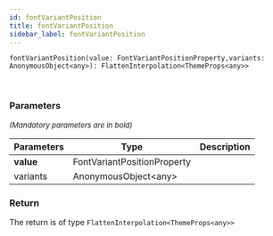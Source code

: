 ```yaml
---
id: fontVariantPosition
title: fontVariantPosition
sidebar_label: fontVariantPosition
---
```


```tsx
fontVariantPosition(value: FontVariantPositionProperty,variants: AnonymousObject<any>): FlattenInterpolation<ThemeProps<any>>
```
<br/>



### Parameters

<font size="2"><i>(Mandatory parameters are in bold)</i></font>

| Parameters | Type | Description |
| --------- | ---- | ----------- |
| **value** | FontVariantPositionProperty |  |
| variants | AnonymousObject<any\> |  |


### Return



The return is of type <code>FlattenInterpolation<ThemeProps<any\>\></code>